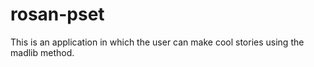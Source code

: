 # rosan-pset
This is an application in which the user can make cool stories using the madlib method.

